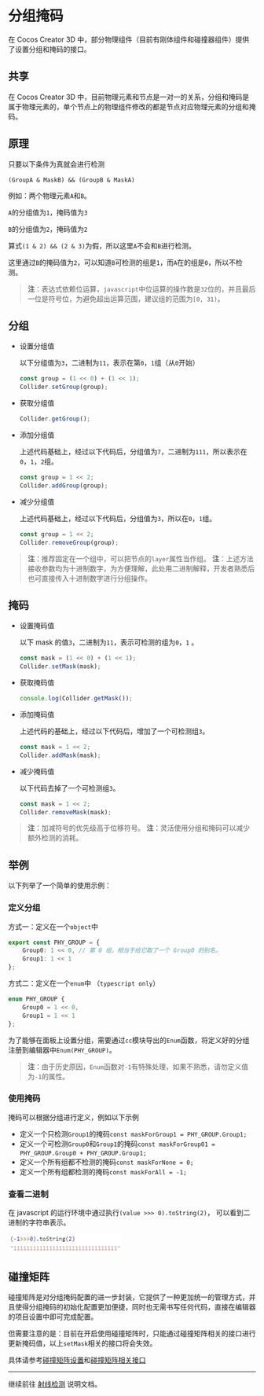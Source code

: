 # 分组掩码

在 Cocos Creator 3D 中，部分物理组件（目前有刚体组件和碰撞器组件）提供了设置分组和掩码的接口。

## 共享

在 Cocos Creator 3D 中，目前物理元素和节点是一对一的关系，分组和掩码是属于物理元素的，单个节点上的物理组件修改的都是节点对应物理元素的分组和掩码。

## 原理

只要以下条件为真就会进行检测

```
(GroupA & MaskB) && (GroupB & MaskA)
```

例如：两个物理元素`A`和`B`。

`A`的分组值为`1`，掩码值为`3`

`B`的分组值为`2`，掩码值为`2`

算式`(1 & 2) && (2 & 3)`为假，所以这里`A`不会和`B`进行检测。

这里通过`B`的掩码值为`2`，可以知道`B`可检测的组是`1`，而`A`在的组是`0`，所以不检测。

> **注**：表达式依赖位运算，`javascript`中位运算的操作数是`32`位的，并且最后一位是符号位，为避免超出运算范围，建议组的范围为`[0, 31)`。

## 分组

- 设置分组值
  
  以下分组值为`3`，二进制为`11`，表示在第`0`，`1`组（从`0`开始）

  ```ts
  const group = (1 << 0) + (1 << 1);
  Collider.setGroup(group);
  ```

- 获取分组值

  ```ts
  Collider.getGroup();
  ```

- 添加分组值
  
  上述代码基础上，经过以下代码后，分组值为`7`，二进制为`111`，所以表示在`0`，`1`，`2`组。

  ```ts
  const group = 1 << 2;
  Collider.addGroup(group);
  ```

- 减少分组值
  
  上述代码基础上，经过以下代码后，分组值为`3`，所以在`0`，`1`组。

  ```ts
  const group = 1 << 2;
  Collider.removeGroup(group);
  ```

> **注**：推荐固定在一个组中，可以把节点的`layer`属性当作组。
> **注**：上述方法接收参数均为十进制数字，为方便理解，此处用二进制解释，开发者熟悉后也可直接传入十进制数字进行分组操作。

## 掩码

- 设置掩码值
  
  以下 mask 的值`3`，二进制为`11`，表示可检测的组为`0`，`1` 。

  ```ts
  const mask = (1 << 0) + (1 << 1);
  Collider.setMask(mask);
  ```

- 获取掩码值

  ```ts
  console.log(Collider.getMask());
  ```

- 添加掩码值
  
  上述代码的基础上，经过以下代码后，增加了一个可检测组`3`。

  ```ts
  const mask = 1 << 2;
  Collider.addMask(mask);
  ```

- 减少掩码值
  
  以下代码去掉了一个可检测组`3`。

  ```ts
  const mask = 1 << 2;
  Collider.removeMask(mask);
  ```

> **注**：加减符号的优先级高于位移符号。
> **注**：灵活使用分组和掩码可以减少额外检测的消耗。

## 举例

以下列举了一个简单的使用示例：

### 定义分组

方式一：定义在一个`object`中

```ts
export const PHY_GROUP = {
    Group0: 1 << 0, // 第 0 组，相当于给它取了一个 Group0 的别名。
    Group1: 1 << 1
};
```

方式二：定义在一个`enum`中 （`typescript only`）

```ts
enum PHY_GROUP {
    Group0 = 1 << 0,
    Group1 = 1 << 1
};
```

为了能够在面板上设置分组，需要通过`cc`模块导出的`Enum`函数，将定义好的分组注册到编辑器中`Enum(PHY_GROUP)`。

> **注**：由于历史原因，`Enum`函数对`-1`有特殊处理，如果不熟悉，请勿定义值为`-1`的属性。

### 使用掩码

掩码可以根据分组进行定义，例如以下示例

- 定义一个只检测`Group1`的掩码`const maskForGroup1 = PHY_GROUP.Group1;`
- 定义一个可检测`Group0`和`Group1`的掩码`const maskForGroup01 = PHY_GROUP.Group0 + PHY_GROUP.Group1;`
- 定义一个所有组都不检测的掩码`const maskForNone = 0;`
- 定义一个所有组都检测的掩码`const maskForAll = -1;`

### 查看二进制

在 javascript 的运行环境中通过执行`(value >>> 0).toString(2)`， 可以看到二进制的字符串表示。

![查看二进制](img/mask-all.jpg)

## 碰撞矩阵

碰撞矩阵是对分组掩码配置的进一步封装，它提供了一种更加统一的管理方式，并且使得分组掩码的初始化配置更加便捷，同时也无需书写任何代码，直接在编辑器的项目设置中即可完成配置。

但需要注意的是：目前在开启使用碰撞矩阵时，只能通过碰撞矩阵相关的接口进行更新掩码值，以上`setMask`相关的接口将会失效。

具体请参考[碰撞矩阵设置](../editor/project/index.md#碰撞矩阵设置)和[碰撞矩阵相关接口](physics-system.md#部分接口)

---

继续前往 [射线检测](physics-raycast.md) 说明文档。
